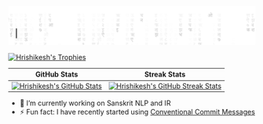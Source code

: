 [![Introduction](https://raw.githubusercontent.com/hrishikeshrt/hrishikeshrt/main/hrishikeshrt_matrix_rain.gif)](https://hrishikeshrt.github.io/)

[![Hrishikesh's Trophies](https://github-profile-trophy.vercel.app/?username=hrishikeshrt&column=9&margin-w=5&theme=oldie&no-bg=true)](https://github.com/hrishikeshrt/hrishikeshrt/)


GitHub Stats | Streak Stats
:-------------------------:|:-------------------------:
[![Hrishikesh's GitHub Stats](https://github-readme-stats.vercel.app/api?username=hrishikeshrt&count_private=true&show_icons=true&hide_title=true&hide_border=true)](https://github.com/hrishikeshrt/hrishikeshrt/) | [![Hrishikesh's GitHub Streak Stats](https://github-readme-streak-stats.herokuapp.com/?user=hrishikeshrt&hide_border=true)](https://github.com/hrishikeshrt/hrishikeshrt/)


- 🔭 I’m currently working on Sanskrit NLP and IR
- ⚡ Fun fact: I have recently started using [Conventional Commit Messages](https://gist.github.com/hrishikeshrt/606b3bdf8f7e98d91b6f81e4f661e338)

<!--
- ⚡ Fun fact: I have created the header using [vue-matrix-digit-rain + typeit](https://github.com/hrishikeshrt/matrix-rain-typeit-intro).

---

# Notable Repositories

[![PyCDSL](https://github-readme-stats.vercel.app/api/pin/?username=hrishikeshrt&repo=PyCDSL)](https://github.com/hrishikeshrt/PyCDSL)

---

**hrishikeshrt/hrishikeshrt** is a ✨ _special_ ✨ repository because its `README.md` (this file) appears on your GitHub profile.

Here are some ideas to get you started:

- 🔭 I’m currently working on Sanskrit NLP and IR
- 🌱 I’m currently learning ...
- 👯 I’m looking to collaborate on ...
- 🤔 I’m looking for help with ...
- 💬 Ask me about ...
- 📫 How to reach me: ...
- 😄 Pronouns: ...
- ⚡ Fun fact: ...

-->
